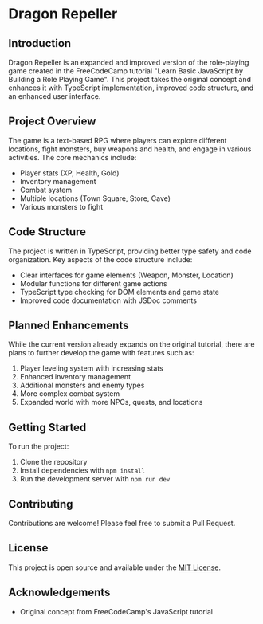 # Dragon Repeller

## Introduction

Dragon Repeller is an expanded and improved version of the role-playing game created in the FreeCodeCamp tutorial "Learn Basic JavaScript by Building a Role Playing Game". This project takes the original concept and enhances it with TypeScript implementation, improved code structure, and an enhanced user interface.

## Project Overview

The game is a text-based RPG where players can explore different locations, fight monsters, buy weapons and health, and engage in various activities. The core mechanics include:

- Player stats (XP, Health, Gold)
- Inventory management
- Combat system
- Multiple locations (Town Square, Store, Cave)
- Various monsters to fight

## Code Structure

The project is written in TypeScript, providing better type safety and code organization. Key aspects of the code structure include:

- Clear interfaces for game elements (Weapon, Monster, Location)
- Modular functions for different game actions
- TypeScript type checking for DOM elements and game state
- Improved code documentation with JSDoc comments

## Planned Enhancements

While the current version already expands on the original tutorial, there are plans to further develop the game with features such as:

1. Player leveling system with increasing stats
2. Enhanced inventory management
3. Additional monsters and enemy types
4. More complex combat system
5. Expanded world with more NPCs, quests, and locations

## Getting Started

To run the project:

1. Clone the repository
2. Install dependencies with `npm install`
3. Run the development server with `npm run dev`

## Contributing

Contributions are welcome! Please feel free to submit a Pull Request.

## License

This project is open source and available under the [MIT License](LICENSE).

## Acknowledgements

- Original concept from FreeCodeCamp's JavaScript tutorial